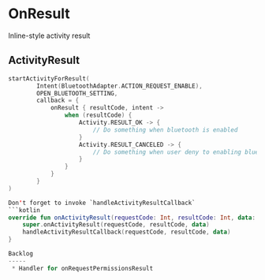 # OnResult
Inline-style activity result

ActivityResult
-----
```kotlin
startActivityForResult(
        Intent(BluetoothAdapter.ACTION_REQUEST_ENABLE),
        OPEN_BLUETOOTH_SETTING,
        callback = {
            onResult { resultCode, intent ->
                when (resultCode) {
                    Activity.RESULT_OK -> {
                        // Do something when bluetooth is enabled
                    }
                    Activity.RESULT_CANCELED -> {
                        // Do something when user deny to enabling bluetooth
                    }
                }
            }
        }
)

Don't forget to invoke `handleActivityResultCallback`
```kotlin
override fun onActivityResult(requestCode: Int, resultCode: Int, data: Intent?) {
    super.onActivityResult(requestCode, resultCode, data)
    handleActivityResultCallback(requestCode, resultCode, data)
}

Backlog
-----
 * Handler for onRequestPermissionsResult